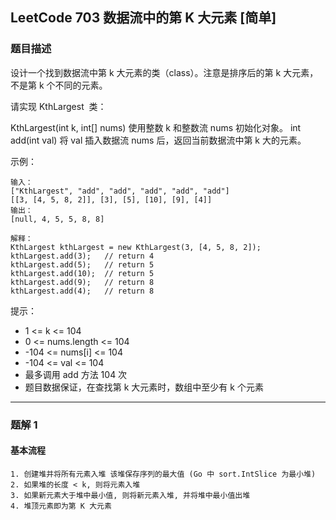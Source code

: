 ## LeetCode 703 数据流中的第 K 大元素 [简单]

### 题目描述

设计一个找到数据流中第 k 大元素的类（class）。注意是排序后的第 k 大元素，不是第 k 个不同的元素。

请实现 KthLargest  类：

KthLargest(int k, int[] nums) 使用整数 k 和整数流 nums 初始化对象。
int add(int val) 将 val 插入数据流 nums 后，返回当前数据流中第 k 大的元素。

示例：

```
输入：
["KthLargest", "add", "add", "add", "add", "add"]
[[3, [4, 5, 8, 2]], [3], [5], [10], [9], [4]]
输出：
[null, 4, 5, 5, 8, 8]

解释：
KthLargest kthLargest = new KthLargest(3, [4, 5, 8, 2]);
kthLargest.add(3);   // return 4
kthLargest.add(5);   // return 5
kthLargest.add(10);  // return 5
kthLargest.add(9);   // return 8
kthLargest.add(4);   // return 8
```

提示：

- 1 <= k <= 104
- 0 <= nums.length <= 104
- -104 <= nums[i] <= 104
- -104 <= val <= 104
- 最多调用 add 方法 104 次
- 题目数据保证，在查找第 k 大元素时，数组中至少有 k 个元素

---

### 题解 1

#### 基本流程

```
1. 创建堆并将所有元素入堆 该堆保存序列的最大值 (Go 中 sort.IntSlice 为最小堆)
2. 如果堆的长度 < k, 则将元素入堆
3. 如果新元素大于堆中最小值, 则将新元素入堆, 并将堆中最小值出堆
4. 堆顶元素即为第 K 大元素
```
